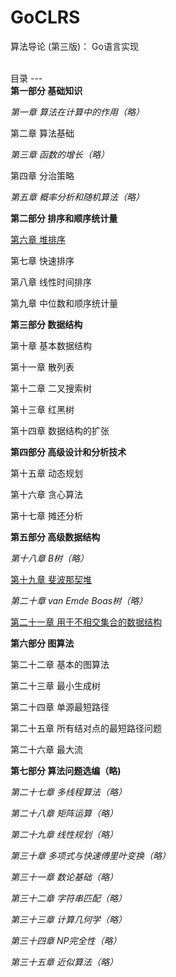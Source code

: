 GoCLRS
======

算法导论 (第三版)： Go语言实现

<br>
目录
---
<br>
<strong>第一部分 基础知识</strong>

<em>第一章 算法在计算中的作用（略）</em>

第二章 算法基础

<em>第三章 函数的增长（略）</em>

第四章 分治策略

<em>第五章 概率分析和随机算法（略）</em>

<strong>第二部分 排序和顺序统计量</strong>

[第六章 堆排序](chapters/chapter06.md)

第七章 快速排序

第八章 线性时间排序

第九章 中位数和顺序统计量

<strong>第三部分 数据结构</strong>

第十章 基本数据结构

第十一章 散列表

第十二章 二叉搜索树

第十三章 红黑树

第十四章 数据结构的扩张

<strong>第四部分 高级设计和分析技术</strong>

第十五章 动态规划

第十六章 贪心算法

第十七章 摊还分析

<strong>第五部分 高级数据结构</strong>

<em>第十八章 B树（略）</em>

[第十九章 斐波那契堆](chapters/chapter19.md)

<em>第二十章 van Emde Boas树（略）</em>

[第二十一章 用于不相交集合的数据结构](chapters/chapter21.md)

<strong>第六部分 图算法</strong>

第二十二章 基本的图算法

第二十三章 最小生成树

第二十四章 单源最短路径

第二十五章 所有结对点的最短路径问题

第二十六章 最大流

<strong>第七部分 算法问题选编（略)</strong>

<em>第二十七章 多线程算法（略）

第二十八章 矩阵运算（略）

第二十九章 线性规划（略）

第三十章 多项式与快速傅里叶变换（略）

第三十一章 数论基础（略）

第三十二章 字符串匹配（略）

第三十三章 计算几何学（略）

第三十四章 NP完全性（略）

第三十五章 近似算法（略）</em>